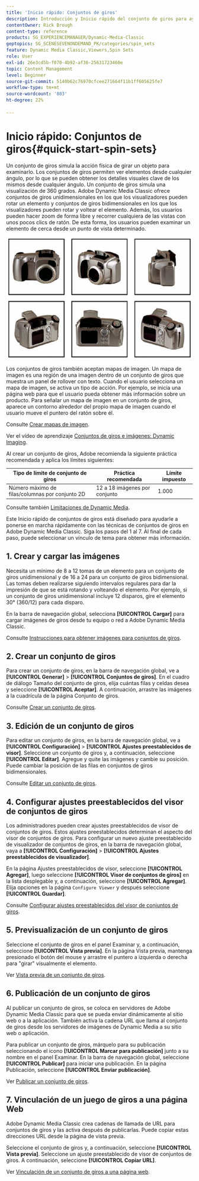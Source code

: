 ```yaml
---
title: 'Inicio rápido: Conjuntos de giros'
description: Introducción y Inicio rápido del conjunto de giros para ayudarle a ponerse en marcha rápidamente con Adobe Dynamic Media Classic.
contentOwner: Rick Brough
content-type: reference
products: SG_EXPERIENCEMANAGER/Dynamic-Media-Classic
geptopics: SG_SCENESEVENONDEMAND_PK/categories/spin_sets
feature: Dynamic Media Classic,Viewers,Spin Sets
role: User
exl-id: 26e3cd5b-f070-4b92-af36-25631723460e
topic: Content Management
level: Beginner
source-git-commit: 5140b62c76970cfcee271664f11b1ff605625fe7
workflow-type: tm+mt
source-wordcount: '803'
ht-degree: 22%

---
```


# Inicio rápido: Conjuntos de giros{#quick-start-spin-sets}

Un conjunto de giros simula la acción física de girar un objeto para examinarlo. Los conjuntos de giros permiten ver elementos desde cualquier ángulo, por lo que se pueden obtener los detalles visuales clave de los mismos desde cualquier ángulo. Un conjunto de giros simula una visualización de 360 grados. Adobe Dynamic Media Classic ofrece conjuntos de giros unidimensionales en los que los visualizadores pueden rotar un elemento y conjuntos de giros bidimensionales en los que los visualizadores pueden rotar y voltear el elemento. Además, los usuarios pueden hacer zoom de forma libre y recorrer cualquiera de las vistas con unos pocos clics de ratón. De esta forma, los usuarios pueden examinar un elemento de cerca desde un punto de vista determinado.

![Imágenes para un conjunto de giros.](/help/using/assets/spin_set.png)

Los conjuntos de giros también aceptan mapas de imagen. Un mapa de imagen es una región de una imagen dentro de un conjunto de giros que muestra un panel de rollover con texto. Cuando el usuario selecciona un mapa de imagen, se activa un tipo de acción. Por ejemplo, se inicia una página web para que el usuario pueda obtener más información sobre un producto. Para señalar un mapa de imagen en un conjunto de giros, aparece un contorno alrededor del propio mapa de imagen cuando el usuario mueve el puntero del ratón sobre él.

Consulte [Crear mapas de imagen](creating-image-maps.md).

Ver el vídeo de aprendizaje [Conjuntos de giros e imágenes: Dynamic Imaging](https://s7d5.scene7.com/s7viewers/html5/VideoViewer.html?videoserverurl=https://s7d5.scene7.com/is/content/&emailurl=https://s7d5.scene7.com/s7/emailFriend&serverUrl=https://s7d5.scene7.com/is/image/&config=Scene7SharedAssets/Universal_HTML5_Video&contenturl=https://s7d5.scene7.com/skins/&asset=S7tutorials/556_Image%20&%20Spin%20Sets_converted%20renamed_Dynamic%20Imaging-AVS).

Al crear un conjunto de giros, Adobe recomienda la siguiente práctica recomendada y aplica los límites siguientes:

| Tipo de límite de conjunto de giros | Práctica recomendada | Límite impuesto |
| --- | --- | --- |
| Número máximo de filas/columnas por conjunto 2D | 12 a 18 imágenes por conjunto | 1.000 |

Consulte también [Limitaciones de Dynamic Media](/help/using/limitations.md).

Este Inicio rápido de conjuntos de giros está diseñado para ayudarle a ponerse en marcha rápidamente con las técnicas de conjuntos de giros en Adobe Dynamic Media Classic. Siga los pasos del 1 al 7. Al final de cada paso, puede seleccionar un vínculo de tema para obtener más información.

## &#x200B;1. Crear y cargar las imágenes

Necesita un mínimo de 8 a 12 tomas de un elemento para un conjunto de giros unidimensional y de 16 a 24 para un conjunto de giros bidimensional. Las tomas deben realizarse siguiendo intervalos regulares para dar la impresión de que se está rotando y volteando el elemento. Por ejemplo, si un conjunto de giros unidimensional incluye 12 disparos, gire el elemento 30° (360/12) para cada disparo.

En la barra de navegación global, selecciona **[!UICONTROL Cargar]** para cargar imágenes de giros desde tu equipo o red a Adobe Dynamic Media Classic.

Consulte [Instrucciones para obtener imágenes para conjuntos de giros](creating-spin-set.md#guidelines-for-shooting-spin-set-images).

## &#x200B;2. Crear un conjunto de giros

Para crear un conjunto de giros, en la barra de navegación global, ve a **[!UICONTROL Generar]** > **[!UICONTROL Conjuntos de giros]**. En el cuadro de diálogo Tamaño del conjunto de giros, elija cuántas filas y celdas desea y seleccione **[!UICONTROL Aceptar]**. A continuación, arrastre las imágenes a la cuadrícula de la página Conjunto de giros.

Consulte [Crear un conjunto de giros](creating-spin-set.md#creating-a-spin-set).

## &#x200B;3. Edición de un conjunto de giros

Para editar un conjunto de giros, en la barra de navegación global, ve a **[!UICONTROL Configuración]** > **[!UICONTROL Ajustes preestablecidos de visor]**. Seleccione un conjunto de giros y, a continuación, seleccione **[!UICONTROL Editar]**. Agregue y quite las imágenes y cambie su posición. Puede cambiar la posición de las filas en conjuntos de giros bidimensionales.

Consulte [Editar un conjunto de giros](creating-spin-set.md#editing-a-spin-set).

## &#x200B;4. Configurar ajustes preestablecidos del visor de conjuntos de giros

Los administradores pueden crear ajustes preestablecidos de visor de conjuntos de giros. Estos ajustes preestablecidos determinan el aspecto del visor de conjuntos de giros. Para configurar un nuevo ajuste preestablecido de visualizador de conjuntos de giros, en la barra de navegación global, vaya a **[!UICONTROL Configuración]** > **[!UICONTROL Ajustes preestablecidos de visualizador]**.

En la página Ajustes preestablecidos de visor, seleccione **[!UICONTROL Agregar]**, luego seleccione **[!UICONTROL Visor de conjuntos de giros]** en la lista desplegable y, a continuación, seleccione **[!UICONTROL Agregar]**. Elija opciones en la página `Configure Viewer` y después seleccione **[!UICONTROL Guardar]**.

Consulte [Configurar ajustes preestablecidos del visor de conjuntos de giros](setting-spin-set-viewer-presets.md#setting-up-spin-set-viewer-presets).

## &#x200B;5. Previsualización de un conjunto de giros

Seleccione el conjunto de giros en el panel Examinar y, a continuación, seleccione **[!UICONTROL Vista previa]**. En la página Vista previa, mantenga presionado el botón del mouse y arrastre el puntero a izquierda o derecha para &quot;girar&quot; visualmente el elemento.

Ver [Vista previa de un conjunto de giros](previewing-spin-set.md#previewing-a-spin-set).

## &#x200B;6. Publicación de un conjunto de giros

Al publicar un conjunto de giros, se coloca en servidores de Adobe Dynamic Media Classic para que se pueda enviar dinámicamente al sitio web o a la aplicación. También activa la cadena URL que llama al conjunto de giros desde los servidores de imágenes de Dynamic Media a su sitio web o aplicación.

Para publicar un conjunto de giros, márquelo para su publicación seleccionando el icono **[!UICONTROL Marcar para publicación]** junto a su nombre en el panel Examinar. En la barra de navegación global, seleccione **[!UICONTROL Publicar]** para iniciar una publicación. En la página Publicación, seleccione **[!UICONTROL Enviar publicación]**.

Ver [Publicar un conjunto de giros](publishing-spin-set.md#publishing-a-spin-set).

## &#x200B;7. Vinculación de un juego de giros a una página Web

Adobe Dynamic Media Classic crea cadenas de llamada de URL para conjuntos de giros y las activa después de publicarlas. Puede copiar estas direcciones URL desde la página de vista previa.

Seleccione el conjunto de giros y, a continuación, seleccione **[!UICONTROL Vista previa]**. Seleccione un ajuste preestablecido de visor de conjuntos de giros. A continuación, seleccione **[!UICONTROL Copiar URL]**.

Ver [Vinculación de un conjunto de giros a una página web](linking-spin-set-web-page.md#linking-a-spin-set-to-a-web-page).
